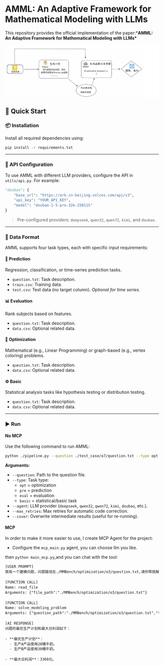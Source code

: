 # AMML: An Adaptive Framework for Mathematical Modeling with LLMs

This repository provides the official implementation of the paper:***AMML: An Adaptive Framework for Mathematical Modeling with LLMs\***

<p align="center">   <img src="./assets/pipeline.png" alt="AMML Pipeline" width="700"> </p>

## 🚀 Quick Start

### 📦 Installation

Install all required dependencies using:

```bash
pip install -r requirements.txt
```

------

### 🔐 API Configuration

To use AMML with different LLM providers, configure the API in `utils/api.py`.
 For example:

```python
"doubao": {
    "base_url": "https://ark.cn-beijing.volces.com/api/v3",
    "api_key": "YOUR_API_KEY",
    "model": "doubao-1-5-pro-32k-250115"
}
```

> Pre-configured providers: `deepseek`, `qwen32`, `qwen72`, `kimi`, and `doubao`.

------

### 📁 Data Format

AMML supports four task types, each with specific input requirements:

#### 🔮 Prediction

Regression, classification, or time-series prediction tasks.

- `question.txt`: Task description.
- `train.csv`: Training data.
- `test.csv`: Test data (no target column). *Optional for time series.*

#### 📊 Evaluation

Rank subjects based on features.

- `question.txt`: Task description.
- `data.csv`: Optional related data.

#### 🧠 Optimization

Mathematical (e.g., Linear Programming) or graph-based (e.g., vertex coloring) problems.

- `question.txt`: Task description.
- `data.csv`: Optional related data.

#### ⚙️ Basic

Statistical analysis tasks like hypothesis testing or distribution testing.

- `question.txt`: Task description.
- `data.csv`: Optional related data.

------

### ▶️ Run

#### No MCP

Use the following command to run AMML:

```bash
python ./pipeline.py --question ./test_case/o7/question.txt --type opt --agent deepseek --max_retries 3 --cover
```

**Arguments:**

- `--question`: Path to the question file.
- `--type`: Task type:
  - `opt` = optimization
  - `pre` = prediction
  - `eval` = evaluation
  - `basic` = statistical/basic task
- `--agent`: LLM provider (`deepseek`, `qwen32`, `qwen72`, `kimi`, `doubao`, etc.).
- `--max_retries`: Max retries for automatic code correction.
- `--cover`: Overwrite intermediate results (useful for re-running).

#### MCP

In order to make it more easier to use, I create MCP Agent for the project:

- Configure the `mcp_main.py` agent, you can choose llm you like.

then `python main_mcp.py`,and you can chat with the tool:

```txt
[USER PROMPT]
我有一个建模问题，问题路径在./MMBench/optimization/o3/question.txt,请你帮我解决一下,我要知道答案

[FUNCTION CALL]
Name: read_file
Arguments: {"file_path":"./MMBench/optimization/o3/question.txt"}

[FUNCTION CALL]
Name: solve_modeling_problem
Arguments: {"question_path":"./MMBench/optimization/o3/question.txt","type":"opt"}

[AI RESPONSE]
问题的最优生产计划和最大日利润如下：

- **最优生产计划**：
  - 生产A产品使用20桶牛奶。
  - 生产B产品使用30桶牛奶。

- **最大日利润**：3360元。
```

